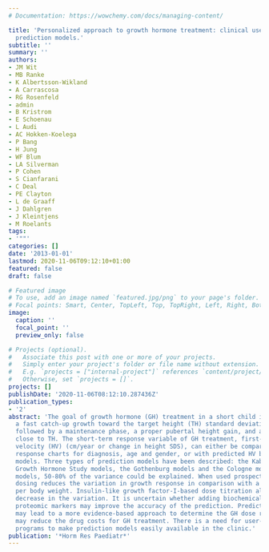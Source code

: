 ```yaml
---
# Documentation: https://wowchemy.com/docs/managing-content/

title: 'Personalized approach to growth hormone treatment: clinical use of growth
  prediction models.'
subtitle: ''
summary: ''
authors:
- JM Wit
- MB Ranke
- K Albertsson-Wikland
- A Carrascosa
- RG Rosenfeld
- admin
- B Kristrom
- E Schoenau
- L Audi
- AC Hokken-Koelega
- P Bang
- H Jung
- WF Blum
- LA Silverman
- P Cohen
- S Cianfarani
- C Deal
- PE Clayton
- L de Graaff
- J Dahlgren
- J Kleintjens
- M Roelants
tags:
- '""'
categories: []
date: '2013-01-01'
lastmod: 2020-11-06T09:12:10+01:00
featured: false
draft: false

# Featured image
# To use, add an image named `featured.jpg/png` to your page's folder.
# Focal points: Smart, Center, TopLeft, Top, TopRight, Left, Right, BottomLeft, Bottom, BottomRight.
image:
  caption: ''
  focal_point: ''
  preview_only: false

# Projects (optional).
#   Associate this post with one or more of your projects.
#   Simply enter your project's folder or file name without extension.
#   E.g. `projects = ["internal-project"]` references `content/project/deep-learning/index.md`.
#   Otherwise, set `projects = []`.
projects: []
publishDate: '2020-11-06T08:12:10.287436Z'
publication_types:
- '2'
abstract: 'The goal of growth hormone (GH) treatment in a short child is to attain
  a fast catch-up growth toward the target height (TH) standard deviation score (SDS),
  followed by a maintenance phase, a proper pubertal height gain, and an adult height
  close to TH. The short-term response variable of GH treatment, first-year height
  velocity (HV) (cm/year or change in height SDS), can either be compared with GH
  response charts for diagnosis, age and gender, or with predicted HV based on prediction
  models. Three types of prediction models have been described: the Kabi International
  Growth Hormone Study models, the Gothenburg models and the Cologne model. With these
  models, 50-80% of the variance could be explained. When used prospectively, individualized
  dosing reduces the variation in growth response in comparison with a fixed dose
  per body weight. Insulin-like growth factor-I-based dose titration also led to a
  decrease in the variation. It is uncertain whether adding biochemical, genetic or
  proteomic markers may improve the accuracy of the prediction. Prediction models
  may lead to a more evidence-based approach to determine the GH dose regimen and
  may reduce the drug costs for GH treatment. There is a need for user-friendly software
  programs to make prediction models easily available in the clinic.'
publication: '*Horm Res Paediatr*'
---
```

